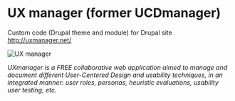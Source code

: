 # UX manager (former UCDmanager)
Custom code (Drupal theme and module) for Drupal site http://uxmanager.net/

![UX manager](https://uxmanager.net/sites/all/themes/UCDmanagertheme/UXmanager.png)

*UXmanager is a FREE collaborative web application aimed to manage and document different User-Centered Design and usability techniques, in an integrated manner: user roles, personas, heuristic evaluations, usability user testing, etc.*
